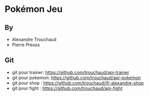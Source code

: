# Pokémon Jeu

## By

- Alexandre Trouchaud
- Pierre Preuss

## Git

- git pour trainer: https://github.com/trouchaud/api-trainer
- git pour pokemon: https://github.com/trouchaud/api-pokemon
- git pour shop   : https://github.com/trouchaud/ifi-alexandre-shop
- git pour fight  : https://github.com/trouchaud/api-fight

